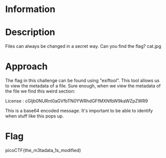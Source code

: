 # Information

# Description
Files can always be changed in a secret way. Can you find the flag? cat.jpg

# Approach
The flag in this challenge can be found using "exiftool". This tool allows us to view the metadata of a file.
Sure enough, when we view the metadata of the file we find this weird section:

License                         : cGljb0NURnt0aGVfbTN0YWRhdGFfMXNfbW9kaWZpZWR9

This is a base64 encoded message. It's important to be able to identify when stuff like this pops up.

# Flag
 picoCTF{the_m3tadata_1s_modified}
